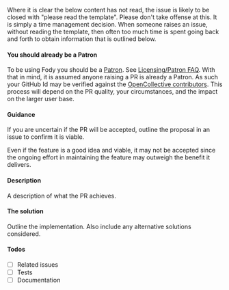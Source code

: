 Where it is clear the below content has not read, the issue is likely to be closed with "please read the template". Please don't take offense at this. It is simply a time management decision. When someone raises an issue, without reading the template, then often too much time is spent going back and forth to obtain information that is outlined below.


#### You should already be a Patron

To be using Fody you should be a [Patron](https://opencollective.com/fody/order/3059). See [Licensing/Patron FAQ](https://github.com/Fody/Fody#licensingpatron-faq). With that in mind, it is assumed anyone raising a PR is already a Patron. As such your GitHub Id may be verified against the [OpenCollective contributors](https://opencollective.com/fody#contributors). This process will depend on the PR quality, your circumstances, and the impact on the larger user base.


#### Guidance

If you are uncertain if the PR will be accepted, outline the proposal in an issue to confirm it is viable.

Even if the feature is a good idea and viable, it may not be accepted since the ongoing effort in maintaining the feature may outweigh the benefit it delivers.


#### Description

A description of what the PR achieves.


#### The solution

Outline the implementation. Also include any alternative solutions considered.


#### Todos

 * [ ] Related issues
 * [ ] Tests
 * [ ] Documentation